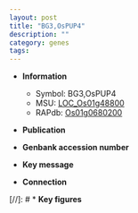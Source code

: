 ```yaml
---
layout: post
title: "BG3,OsPUP4"
description: ""
category: genes
tags: 
---
```


* **Information**  
    + Symbol: BG3,OsPUP4  
    + MSU: [LOC_Os01g48800](http://rice.uga.edu/cgi-bin/ORF_infopage.cgi?orf=LOC_Os01g48800)  
    + RAPdb: [Os01g0680200](http://rapdb.dna.affrc.go.jp/viewer/gbrowse_details/irgsp1?name=Os01g0680200)  

* **Publication**  

* **Genbank accession number**  

* **Key message**  

* **Connection**  

[//]: # * **Key figures**  



